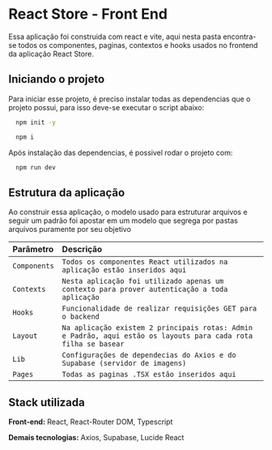 
# React Store - Front End

Essa aplicação foi construida com react e vite, aqui nesta pasta encontra-se todos os componentes, paginas, contextos e hooks usados no frontend da aplicação React Store.

## Iniciando o projeto

Para iniciar esse projeto, é preciso instalar todas as dependencias que o projeto possui, para isso deve-se executar o script abaixo: 

```bash
  npm init -y

  npm i
```

Após instalação das dependencias, é possivel rodar o projeto com:
```bash
  npm run dev
```
## Estrutura da aplicação

Ao construir essa aplicação, o modelo usado para estruturar arquivos e seguir um padrão foi apostar em um modelo que segrega por pastas arquivos puramente por seu objetivo

| Parâmetro   |  Descrição                |
| :---------- | :------------------------ |
| `Components` | `Todos os componentes React utilizados na aplicação estão inseridos aqui` |
| `Contexts` | `Nesta aplicação foi utilizado apenas um contexto para prover autenticação a toda aplicação` |
| `Hooks` | `Funcionalidade de realizar requisições GET para o backend` |  
| `Layout` | `Na aplicação existem 2 principais rotas: Admin e Padrão, aqui estão os layouts para cada rota filha se basear` |  
| `Lib` | `Configurações de dependecias do Axios e do Supabase (servidor de imagens)` |  
| `Pages` | `Todas as paginas .TSX estão inseridos aqui` |  


## Stack utilizada

**Front-end:** React, React-Router DOM, Typescript

**Demais tecnologias:** Axios, Supabase, Lucide React 

